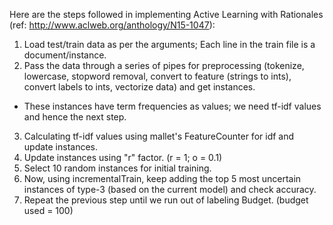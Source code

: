 

Here are the steps followed in implementing Active Learning with Rationales (ref: http://www.aclweb.org/anthology/N15-1047):

1) Load test/train data as per the arguments; Each line in the train file is a document/instance.  
2) Pass the data through a series of pipes for preprocessing (tokenize, lowercase, stopword removal, convert to feature (strings to ints), convert labels to ints, vectorize data) and get instances.
 - These instances have term frequencies as values; we need tf-idf values and hence the next step.  
3) Calculating tf-idf values using mallet's FeatureCounter for idf and update instances.  
4) Update instances using "r" factor. (r = 1; o = 0.1)  
5) Select 10 random instances for initial training.  
6) Now, using incrementalTrain, keep adding the top 5 most uncertain instances of type-3 (based on the current model) and check accuracy.  
7) Repeat the previous step until we run out of labeling Budget. (budget used = 100)  